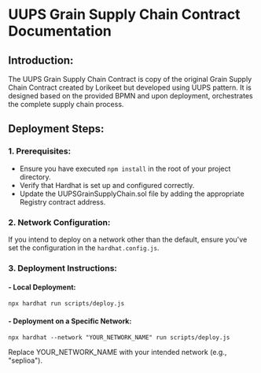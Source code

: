 # UUPS Grain Supply Chain Contract Documentation

## Introduction:

The UUPS Grain Supply Chain Contract is copy of the original Grain Supply Chain Contract created by Lorikeet but developed using UUPS pattern. It is designed based on the provided BPMN and upon deployment, orchestrates the complete supply chain process.

## Deployment Steps:

### 1. Prerequisites:

-   Ensure you have executed `npm install` in the root of your project directory.
-   Verify that Hardhat is set up and configured correctly.
-   Update the UUPSGrainSupplyChain.sol file by adding the appropriate Registry contract address.

### 2. Network Configuration:

If you intend to deploy on a network other than the default, ensure you've set the configuration in the `hardhat.config.js`.

### 3. Deployment Instructions:

#### - Local Deployment:

```shell
npx hardhat run scripts/deploy.js

```

#### - Deployment on a Specific Network:

```shell
npx hardhat --network "YOUR_NETWORK_NAME" run scripts/deploy.js
```

Replace YOUR_NETWORK_NAME with your intended network (e.g., "seplioa").
